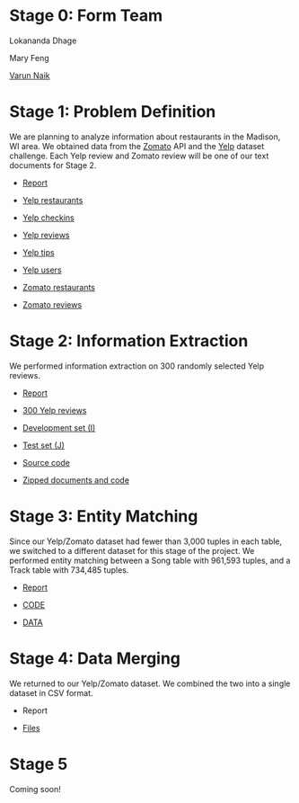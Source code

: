 # Stage 0: Form Team

Lokananda Dhage

Mary Feng

[Varun Naik](https://www.linkedin.com/in/varuncnaik)

# Stage 1: Problem Definition

We are planning to analyze information about restaurants in the Madison, WI
area. We obtained data from the [Zomato](https://www.zomato.com/) API and the
[Yelp](https://www.yelp.com/) dataset challenge. Each Yelp review and Zomato
review will be one of our text documents for Stage 2.

* [Report](reports/Stage1_Report.pdf)

* [Yelp restaurants](datasets/yelp_restaurants.json)
* [Yelp checkins](datasets/yelp_checkins.json)
* [Yelp reviews](datasets/yelp_reviews.json)
* [Yelp tips](datasets/yelp_tips.json)
* [Yelp users](datasets/yelp_users.json)

* [Zomato restaurants](datasets/zomato_restaurants.json)
* [Zomato reviews](datasets/zomato_reviews.json)

# Stage 2: Information Extraction

We performed information extraction on 300 randomly selected Yelp reviews.

* [Report](reports/Stage2_Report.pdf)

* [300 Yelp reviews](stage2/documents.md)
* [Development set (I)](stage2/dev_set.md)
* [Test set (J)](stage2/test_set.md)
* [Source code](https://github.com/varuncnaik/cs838-sp17/tree/master/stage2/code)
* [Zipped documents and code](stage2/stage2.zip)

# Stage 3: Entity Matching

Since our Yelp/Zomato dataset had fewer than 3,000 tuples in each table, we
switched to a different dataset for this stage of the project. We performed
entity matching between a Song table with 961,593 tuples, and a Track table
with 734,485 tuples.

* [Report](reports/Stage3_Report.pdf)

* [CODE](https://github.com/varuncnaik/cs838-sp17/tree/master/stage3/CODE)
* [DATA](stage3/DATA.md)

# Stage 4: Data Merging

We returned to our Yelp/Zomato dataset. We combined the two into a single
dataset in CSV format.

* Report

* [Files](stage4/files.md)

# Stage 5

Coming soon!
